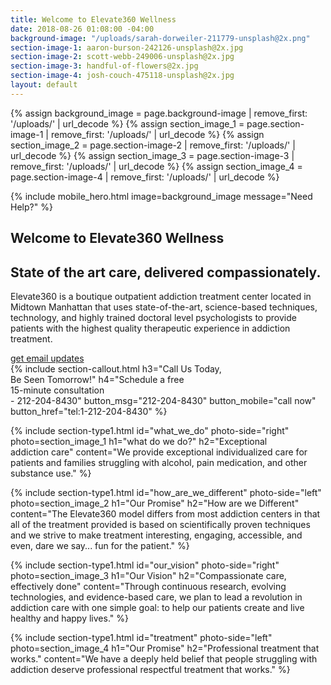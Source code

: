 ```yaml
---
title: Welcome to Elevate360 Wellness
date: 2018-08-26 01:08:00 -04:00
background-image: "/uploads/sarah-dorweiler-211779-unsplash@2x.png"
section-image-1: aaron-burson-242126-unsplash@2x.jpg
section-image-2: scott-webb-249006-unsplash@2x.jpg
section-image-3: handful-of-flowers@2x.jpg
section-image-4: josh-couch-475118-unsplash@2x.jpg
layout: default
---
```


{% assign background_image = page.background-image | remove_first: '/uploads/' | url_decode %}
{% assign section_image_1 = page.section-image-1 | remove_first: '/uploads/' | url_decode %}
{% assign section_image_2 = page.section-image-2 | remove_first: '/uploads/' | url_decode %}
{% assign section_image_3 = page.section-image-3 | remove_first: '/uploads/' | url_decode %}
{% assign section_image_4 = page.section-image-4 | remove_first: '/uploads/' | url_decode %}

{% include mobile_hero.html image=background_image message="Need Help?" %}

<section id="homepage_1" class="hero plant-image" style="background-image: url('{% asset '{{ background_image }}' @path %}')">
    <div class="section-content">
        <div class="section-content-inner">
            <h1>Welcome to Elevate360 Wellness</h1>
            <h2>State of the art care, delivered compassionately.</h2>
            <p>
                Elevate360 is a boutique outpatient addiction treatment center located in Midtown Manhattan that uses state-of-the-art, science-based techniques, technology, and highly trained doctoral level psychologists to provide patients with the highest quality therapeutic experience in addiction treatment.
            </p>
            <a class="button rounded" href="/contact">get email updates</a>
        </div>
    </div>
</section>
{% include section-callout.html
    h3="Call Us Today, <br class='only-mobile' />Be Seen Tomorrow!"
    h4="Schedule a free <br class='only-mobile' />15-minute consultation <br class='only-mobile' /><span class='only-desktop'>- </span>212-204-8430"
    button_msg="212-204-8430"
    button_mobile="call now"
    button_href="tel:1-212-204-8430"
%}

{% include section-type1.html
    id="what_we_do"
    photo-side="right"
    photo=section_image_1
    h1="what do we do?"
    h2="Exceptional <br class='only-desktop' />addiction care"
    content="We provide exceptional individualized care for patients and families struggling with alcohol, pain medication, and other substance use."
%}

{% include section-type1.html
    id="how_are_we_different"
    photo-side="left"
    photo=section_image_2
    h1="Our Promise"
    h2="How are we Different"
    content="The Elevate360 model differs from most addiction centers in that all of the treatment provided is based on scientifically proven techniques and we strive to make treatment interesting, engaging, accessible, and even, dare we say... fun for the patient."
%}

{% include section-type1.html
    id="our_vision"
    photo-side="right"
    photo=section_image_3
    h1="Our Vision"
    h2="Compassionate care, effectively done"
    content="Through continuous research, evolving technologies, and evidence-based care, we plan to lead a revolution in addiction care with one simple goal: to help our patients create and live healthy and happy lives."
%}

{% include section-type1.html
    id="treatment"
    photo-side="left"
    photo=section_image_4
    h1="Our Promise"
    h2="Professional treatment that works."
    content="We have a deeply held belief that people struggling with addiction deserve professional respectful treatment that works."
%}
